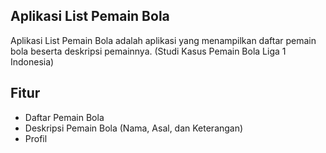 
## Aplikasi List Pemain Bola


Aplikasi List Pemain Bola adalah aplikasi yang menampilkan daftar pemain bola  beserta deskripsi pemainnya. (Studi Kasus Pemain Bola Liga 1 Indonesia) 

## Fitur

- Daftar Pemain Bola
- Deskripsi Pemain Bola (Nama, Asal, dan Keterangan)
- Profil

